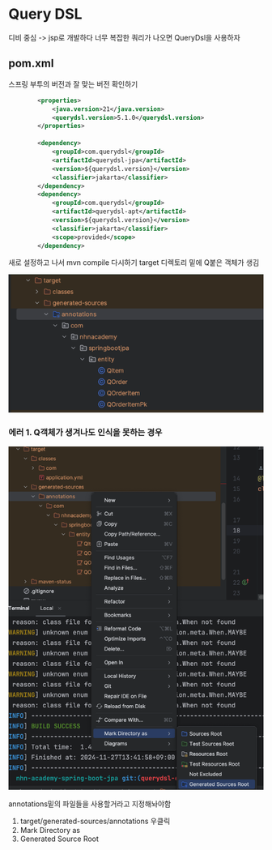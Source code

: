 # Query DSL

디비 중심 -> jsp로 개발하다 너무 복잡한 쿼리가 나오면 QueryDsl을 사용하자

## pom.xml

스프링 부투의 버전과 잘 맞는 버전 확인하기 
```xml
        <properties>
            <java.version>21</java.version>
            <querydsl.version>5.1.0</querydsl.version>
        </properties>
 
        <dependency>
            <groupId>com.querydsl</groupId>
            <artifactId>querydsl-jpa</artifactId>
            <version>${querydsl.version}</version>
            <classifier>jakarta</classifier>
        </dependency>
        <dependency>
            <groupId>com.querydsl</groupId>
            <artifactId>querydsl-apt</artifactId>
            <version>${querydsl.version}</version>
            <classifier>jakarta</classifier>
            <scope>provided</scope>
        </dependency>
```

새로 설정하고 나서 mvn compile 다시하기
target 디렉토리 밑에 Q붙은 객체가 생김

![img.png](img.png)



### 에러 1. Q객체가 생겨나도 인식을 못하는 경우

![img_1.png](img_1.png)

annotations밑의 파일들을 사용할거라고 지정해놔야함

1. target/generated-sources/annotations 우클릭
2. Mark Directory as
3. Generated Source Root




